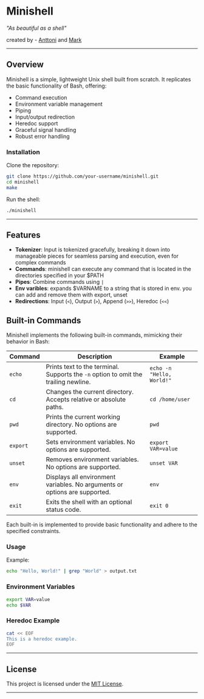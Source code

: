 # **Minishell**  
*"As beautiful as a shell"*  

created by - [Anttoni](https://github.com/manttoni) and [Mark](https://github.com/607mark)  

---

## **Overview**  
Minishell is a simple, lightweight Unix shell built from scratch. It replicates the basic functionality of Bash, offering:  
- Command execution  
- Environment variable management
- Piping
- Input/output redirection  
- Heredoc support  
- Graceful signal handling
- Robust error handling

### **Installation**  
Clone the repository:  
```bash
git clone https://github.com/your-username/minishell.git
cd minishell
make
```

Run the shell:  
```bash
./minishell
```

---

## **Features**  

- **Tokenizer**: Input is tokenized gracefully, breaking it down into manageable pieces for seamless parsing and execution, even for complex commands
- **Commands**: minishell can execute any command that is located in the directories specified in your $PATH
- **Pipes**: Combine commands using `|`
- **Env varibles**: expands $VARNAME to a string that is stored in env. you can add and remove them with export, unset
- **Redirections**: Input (`<`), Output (`>`), Append (`>>`), Heredoc (`<<`)  


## **Built-in Commands**  

Minishell implements the following built-in commands, mimicking their behavior in Bash:  

| **Command** | **Description** | **Example** |  
|-------------|-----------------|-------------|  
| `echo`      | Prints text to the terminal. Supports the `-n` option to omit the trailing newline. | `echo -n "Hello, World!"` |  
| `cd`        | Changes the current directory. Accepts relative or absolute paths. | `cd /home/user` |  
| `pwd`       | Prints the current working directory. No options are supported. | `pwd` |  
| `export`    | Sets environment variables. No options are supported. | `export VAR=value` |  
| `unset`     | Removes environment variables. No options are supported. | `unset VAR` |  
| `env`       | Displays all environment variables. No arguments or options are supported. | `env` |  
| `exit`      | Exits the shell with an optional status code. | `exit 0` |  

Each built-in is implemented to provide basic functionality and adhere to the specified constraints.  

### **Usage**  

Example:  
```bash
echo "Hello, World!" | grep "World" > output.txt
```

### **Environment Variables**  
```bash
export VAR=value
echo $VAR
```

### **Heredoc Example**  
```bash
cat << EOF
This is a heredoc example.
EOF
```

---

## **License**  
This project is licensed under the [MIT License](LICENSE).  

---
